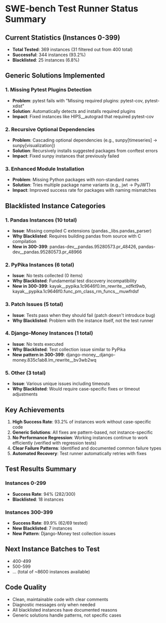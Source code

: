# SWE-bench Test Runner Status Summary

## Current Statistics (Instances 0-399)

- **Total Tested**: 369 instances (31 filtered out from 400 total)
- **Successful**: 344 instances (93.2%)
- **Blacklisted**: 25 instances (6.8%)

## Generic Solutions Implemented

### 1. Missing Pytest Plugins Detection

- **Problem**: pytest fails with "Missing required plugins: pytest-cov, pytest-xdist"
- **Solution**: Automatically detects and installs required plugins
- **Impact**: Fixed instances like HIPS\_\_autograd that required pytest-cov

### 2. Recursive Optional Dependencies

- **Problem**: Cascading optional dependencies (e.g., sunpy[timeseries] → sunpy[visualization])
- **Solution**: Recursively installs suggested packages from conftest errors
- **Impact**: Fixed sunpy instances that previously failed

### 3. Enhanced Module Installation

- **Problem**: Missing Python packages with non-standard names
- **Solution**: Tries multiple package name variants (e.g., jwt → PyJWT)
- **Impact**: Improved success rate for packages with naming mismatches

## Blacklisted Instance Categories

### 1. Pandas Instances (10 total)

- **Issue**: Missing compiled C extensions (pandas.\_libs.pandas_parser)
- **Why Blacklisted**: Requires building pandas from source with C compilation
- **New in 300-399**: pandas-dev__pandas.95280573.pr_48426, pandas-dev__pandas.95280573.pr_48966

### 2. PyPika Instances (6 total)

- **Issue**: No tests collected (0 items)
- **Why Blacklisted**: Fundamental test discovery incompatibility
- **New in 300-399**: kayak__pypika.1c9646f0.lm_rewrite__xdfkt9wb, kayak__pypika.1c9646f0.func_pm_class_rm_funcs__muwfrdsf

### 3. Patch Issues (5 total)

- **Issue**: Tests pass when they should fail (patch doesn't introduce bug)
- **Why Blacklisted**: Problem with the instance itself, not the test runner

### 4. Django-Money Instances (1 total)

- **Issue**: No tests executed
- **Why Blacklisted**: Test collection issue similar to PyPika
- **New pattern in 300-399**: django-money__django-money.835c1ab8.lm_rewrite__bv3wb2wq

### 5. Other (3 total)

- **Issue**: Various unique issues including timeouts
- **Why Blacklisted**: Would require case-specific fixes or timeout adjustments

## Key Achievements

1. **High Success Rate**: 93.2% of instances work without case-specific code
2. **Generic Solutions**: All fixes are pattern-based, not instance-specific
3. **No Performance Regression**: Working instances continue to work efficiently (verified with regression tests)
4. **Clear Failure Patterns**: Identified and documented common failure types
5. **Automated Recovery**: Test runner automatically retries with fixes

## Test Results Summary

### Instances 0-299
- **Success Rate**: 94% (282/300)
- **Blacklisted**: 18 instances

### Instances 300-399
- **Success Rate**: 89.9% (62/69 tested)
- **New Blacklisted**: 7 instances
- **New Pattern**: Django-Money test collection issues

## Next Instance Batches to Test

- 400-499
- 500-599
- ... (total of ~8600 instances available)

## Code Quality

- Clean, maintainable code with clear comments
- Diagnostic messages only when needed
- All blacklisted instances have documented reasons
- Generic solutions handle patterns, not specific cases
